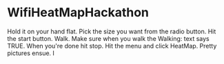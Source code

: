 ﻿# WifiHeatMapHackathon
Hold it on your hand flat. Pick the size you want from the radio button. Hit the start button. Walk. Make sure when you walk the Walking: text says TRUE. When you're done hit stop. Hit the menu and click HeatMap. Pretty pictures ensue. I
